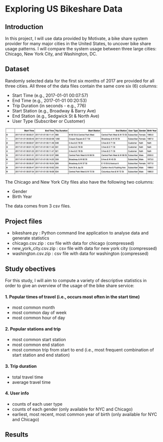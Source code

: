# Exploring US Bikeshare Data

## Introduction

In this project, I will use data provided by Motivate, a bike share system provider for many major cities in the United States, to uncover bike share usage patterns. I will compare the system usage between three large cities: Chicago, New York City, and Washington, DC.

## Dataset

Randomly selected data for the first six months of 2017 are provided for all three cities. All three of the data files contain the same core six (6) columns:

- Start Time (e.g., 2017-01-01 00:07:57)
- End Time (e.g., 2017-01-01 00:20:53)
- Trip Duration (in seconds - e.g., 776)
- Start Station (e.g., Broadway & Barry Ave)
- End Station (e.g., Sedgwick St & North Ave)
- User Type (Subscriber or Customer)

![Text](nyc-data.png)

The Chicago and New York City files also have the following two columns:

- Gender
- Birth Year

The data comes from 3 csv files.

## Project files

- bikeshare.py : Python command line application to analyse data and generate statistics
- chicago.csv.zip : csv file with data for chicago (compressed)
- new_york_city.csv.zip : csv file with data for new york city (compressed)
- washington.csv.zip : csv file with data for washington (compressed)

## Study obectives

For this study, I will aim to compute a variety of descriptive statistics in order to give an overview of the usage of the bike share service:

#### 1. Popular times of travel (i.e., occurs most often in the start time)

- most common month
- most common day of week
- most common hour of day

#### 2. Popular stations and trip

- most common start station
- most common end station
- most common trip from start to end (i.e., most frequent combination of start station and end station)

#### 3. Trip duration

- total travel time
- average travel time

#### 4. User info

- counts of each user type
- counts of each gender (only available for NYC and Chicago)
- earliest, most recent, most common year of birth (only available for NYC and Chicago)

## Results
